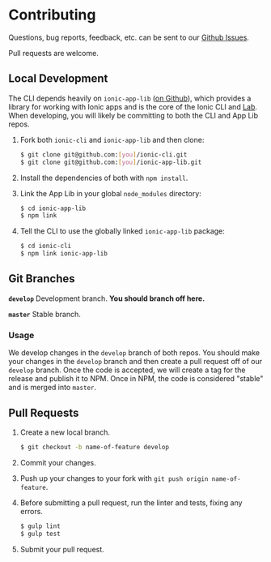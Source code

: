 # Contributing

Questions, bug reports, feedback, etc. can be sent to our [Github Issues](https://github.com/driftyco/ionic-cli/issues).

Pull requests are welcome.

## Local Development

The CLI depends heavily on `ionic-app-lib` ([on Github](https://github.com/driftyco/ionic-app-lib)), which provides a library for working with Ionic apps and is the core of the Ionic CLI and [Lab](http://lab.ionic.io/). When developing, you will likely be committing to both the CLI and App Lib repos.

1. Fork both `ionic-cli` and `ionic-app-lib` and then clone:

    ```bash
    $ git clone git@github.com:[you]/ionic-cli.git
    $ git clone git@github.com:[you]/ionic-app-lib.git
    ```

1. Install the dependencies of both with `npm install`.
1. Link the App Lib in your global `node_modules` directory:

    ```bash
    $ cd ionic-app-lib
    $ npm link
    ```

1. Tell the CLI to use the globally linked `ionic-app-lib` package:

    ```bash
    $ cd ionic-cli
    $ npm link ionic-app-lib
    ```

## Git Branches

**`develop`** Development branch. **You should branch off here.**

**`master`** Stable branch.

### Usage

We develop changes in the `develop` branch of both repos. You should make your
changes in the `develop` branch and then create a pull request off of our
`develop` branch. Once the code is accepted, we will create a tag for the
release and publish it to NPM. Once in NPM, the code is considered "stable" and
is merged into `master`.

## Pull Requests

1. Create a new local branch.

    ```bash
    $ git checkout -b name-of-feature develop
    ```

1. Commit your changes.
1. Push up your changes to your fork with `git push origin name-of-feature`.
1. Before submitting a pull request, run the linter and tests, fixing any errors.

    ```bash
    $ gulp lint
    $ gulp test
    ```

1. Submit your pull request.
